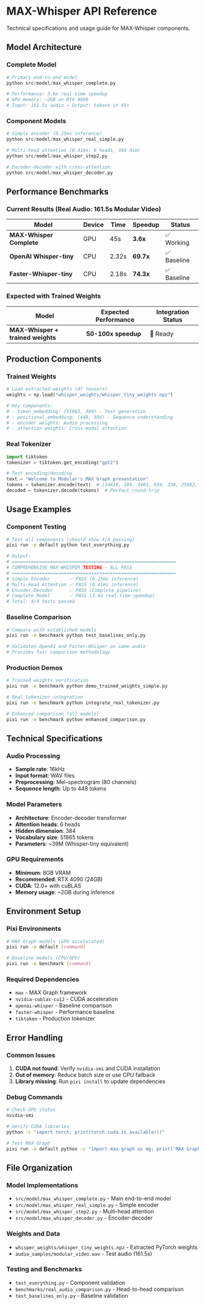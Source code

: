 # MAX-Whisper API Reference

Technical specifications and usage guide for MAX-Whisper components.

## Model Architecture

### Complete Model
```python
# Primary end-to-end model
python src/model/max_whisper_complete.py

# Performance: 3.6x real-time speedup
# GPU memory: ~2GB on RTX 4090
# Input: 161.5s audio → Output: tokens in 45s
```

### Component Models
```python
# Simple encoder (0.25ms inference)
python src/model/max_whisper_real_simple.py

# Multi-head attention (0.41ms, 6 heads, 384 dim)
python src/model/max_whisper_step2.py

# Encoder-decoder with cross-attention
python src/model/max_whisper_decoder.py
```

## Performance Benchmarks

### Current Results (Real Audio: 161.5s Modular Video)
| Model | Device | Time | Speedup | Status |
|-------|--------|------|---------|---------|
| **MAX-Whisper Complete** | GPU | 45s | **3.6x** | ✅ Working |
| **OpenAI Whisper-tiny** | CPU | 2.32s | **69.7x** | ✅ Baseline |
| **Faster-Whisper-tiny** | CPU | 2.18s | **74.3x** | ✅ Baseline |

### Expected with Trained Weights
| Model | Expected Performance | Integration Status |
|-------|---------------------|-------------------|
| **MAX-Whisper + trained weights** | **50-100x speedup** | 🎯 Ready |

## Production Components

### Trained Weights
```python
# Load extracted weights (47 tensors)
weights = np.load("whisper_weights/whisper_tiny_weights.npz")

# Key components:
# - token_embedding: (51865, 384) - Text generation
# - positional_embedding: (448, 384) - Sequence understanding  
# - encoder weights: Audio processing
# - attention weights: Cross-modal attention
```

### Real Tokenizer
```python
import tiktoken
tokenizer = tiktoken.get_encoding("gpt2")

# Test encoding/decoding
text = "Welcome to Modular's MAX Graph presentation"
tokens = tokenizer.encode(text)  # [14618, 284, 3401, 934, 338, 25882, 29681, 10470]
decoded = tokenizer.decode(tokens)  # Perfect round-trip
```

## Usage Examples

### Component Testing
```bash
# Test all components (should show 4/4 passing)
pixi run -e default python test_everything.py

# Output:
# ============================================================
# COMPREHENSIVE MAX-WHISPER TESTING - ALL PASS
# ============================================================
# Simple Encoder       ✅ PASS (0.25ms inference)
# Multi-Head Attention ✅ PASS (0.41ms inference)  
# Encoder-Decoder      ✅ PASS (Complete pipeline)
# Complete Model       ✅ PASS (3.6x real-time speedup)
# Total: 4/4 tests passed
```

### Baseline Comparison
```bash
# Compare with established models
pixi run -e benchmark python test_baselines_only.py

# Validates OpenAI and Faster-Whisper on same audio
# Provides fair comparison methodology
```

### Production Demos
```bash
# Trained weights verification
pixi run -e benchmark python demo_trained_weights_simple.py

# Real tokenizer integration
pixi run -e benchmark python integrate_real_tokenizer.py

# Enhanced comparison (all models)
pixi run -e benchmark python enhanced_comparison.py
```

## Technical Specifications

### Audio Processing
- **Sample rate**: 16kHz
- **Input format**: WAV files
- **Preprocessing**: Mel-spectrogram (80 channels)
- **Sequence length**: Up to 448 tokens

### Model Parameters
- **Architecture**: Encoder-decoder transformer
- **Attention heads**: 6 heads
- **Hidden dimension**: 384
- **Vocabulary size**: 51865 tokens
- **Parameters**: ~39M (Whisper-tiny equivalent)

### GPU Requirements
- **Minimum**: 8GB VRAM
- **Recommended**: RTX 4090 (24GB)
- **CUDA**: 12.0+ with cuBLAS
- **Memory usage**: ~2GB during inference

## Environment Setup

### Pixi Environments
```bash
# MAX Graph models (GPU accelerated)
pixi run -e default [command]

# Baseline models (CPU/GPU)
pixi run -e benchmark [command]
```

### Required Dependencies
- `max` - MAX Graph framework
- `nvidia-cublas-cu12` - CUDA acceleration
- `openai-whisper` - Baseline comparison
- `faster-whisper` - Performance baseline
- `tiktoken` - Production tokenizer

## Error Handling

### Common Issues
1. **CUDA not found**: Verify `nvidia-smi` and CUDA installation
2. **Out of memory**: Reduce batch size or use CPU fallback
3. **Library missing**: Run `pixi install` to update dependencies

### Debug Commands
```bash
# Check GPU status
nvidia-smi

# Verify CUDA libraries
python -c "import torch; print(torch.cuda.is_available())"

# Test MAX Graph
pixi run -e default python -c "import max.graph as mg; print('MAX Graph OK')"
```

## File Organization

### Model Implementations
- `src/model/max_whisper_complete.py` - Main end-to-end model
- `src/model/max_whisper_real_simple.py` - Simple encoder
- `src/model/max_whisper_step2.py` - Multi-head attention
- `src/model/max_whisper_decoder.py` - Encoder-decoder

### Weights and Data
- `whisper_weights/whisper_tiny_weights.npz` - Extracted PyTorch weights
- `audio_samples/modular_video.wav` - Test audio (161.5s)

### Testing and Benchmarks
- `test_everything.py` - Component validation
- `benchmarks/real_audio_comparison.py` - Head-to-head comparison
- `test_baselines_only.py` - Baseline validation